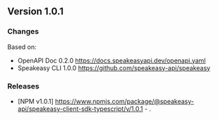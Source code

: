 

## Version 1.0.1
### Changes
Based on:
- OpenAPI Doc 0.2.0 https://docs.speakeasyapi.dev/openapi.yaml
- Speakeasy CLI 1.0.0 https://github.com/speakeasy-api/speakeasy
### Releases
- [NPM v1.0.1] https://www.npmjs.com/package/@speakeasy-api/speakeasy-client-sdk-typescript/v/1.0.1 - .